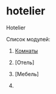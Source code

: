 # hotelier
Hotelier

Список модулей:
<MD>
1. [Комнаты](https://github.com/plus100500/hotelier-rooms/blob/main/README.md "Энциклопедия про web-dev")
2. [Отель]
3. [Мебель]

4. 
